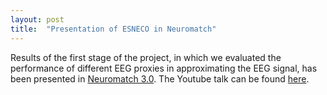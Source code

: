 ```yaml
---
layout: post
title:  "Presentation of ESNECO in Neuromatch"
---
```


Results of the first stage of the project, in which we evaluated the performance of different EEG proxies in approximating the EEG signal, has been presented in [Neuromatch 3.0](https://neuromatch.io). The Youtube talk can be found [here](http://url3538.neuromatch.io/ls/click?upn=Y9JGnHmpzDEHL6iaqkHsfjk0y7VSXYTlNoc4z22PQUrkQ8LIb27Yekv5-2B1o8fDN5Czd2yjJwC9qYYwvFfdnlYg-3D-3DJANY_DpOR21UTeWbaJ-2FBqA26Sw28DyVxIsDS3G8SoRt5YyKtdCggpQ2tpv1Bwmws91s65MKuHdyQv0d-2FwojYhiFczPSRRpMqhxTGX-2FhB7lvi9dk-2FtWkQlkN499LyEgFYRRKraUymKI1j9FmrUbcs1SUNEFS8uDzfFQw2DAoT-2FBu0nwSZVtTYtuptqEd-2B0npBxjblakngFkOic3b-2BrpY3qf9jjrVD-2F36JBb-2FgmlFctDGFJVFGTt3BcMTsonYuR8VZlcaSF).
